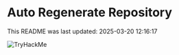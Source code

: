 # Auto Regenerate Repository

This README was last updated: 2025-03-20 12:16:17

 ![TryHackMe](https://tryhackme.com/badge/533634)